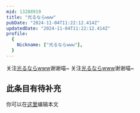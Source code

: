 ```yaml
---
mid: 13288919
title: "光るならwww"
pubDate: "2024-11-04T11:22:12.414Z"
updatedDate: "2024-11-04T11:22:12.414Z"
profile:
  {
    Nickname: ["光るならwww"],
  }
---
```


关注[光るならwww](https://space.bilibili.com/13288919)谢谢喵~ 关注[光るならwww](https://space.bilibili.com/13288919)谢谢喵~

## 此条目有待补充
你可以在[这里](https://github.com/Yuhanawa/VTuber.ICU-Content/edit/master/v/光るならwww/index.md)编辑本文
